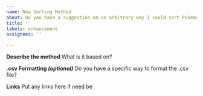 ```yaml
---
name: New Sorting Method
about: Do you have a suggestion on an arbitrary way I could sort Pokemon?
title: ''
labels: enhancement
assignees: ''

---
```


**Describe the method**
What is it based on?

**.csv Formatting *(optional)***
Do you have a specific way to format the .csv file?

**Links**
Put any links here if need be
